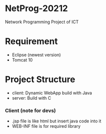 # NetProg-20212

 Network Programming Project of ICT

# Requirement

- Eclipse (newest version)
- Tomcat 10

# Project Structure

- client: Dynamic WebApp build with Java
- server: Build with C

### **Client (note for devs)**

- .jsp file is like html but insert java code into it
- WEB-INF file is for required library
